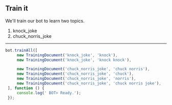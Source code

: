 ##  Train it

We'll train our bot to learn two topics.

1. knock_joke
2. chuck_norris_joke

---

```javascript
bot.trainAll([
     new TrainingDocument('knock_joke', 'knock'),
     new TrainingDocument('knock_joke', 'knock knock'),

     new TrainingDocument('chuck_norris_joke', 'chuck norris'),
     new TrainingDocument('chuck_norris_joke', 'chuck'),
     new TrainingDocument('chuck_norris_joke', 'norris'),
     new TrainingDocument('chuck_norris_joke', 'chuck norris joke'),
 ], function () {
     console.log(' BOT> Ready.');
 });
```
